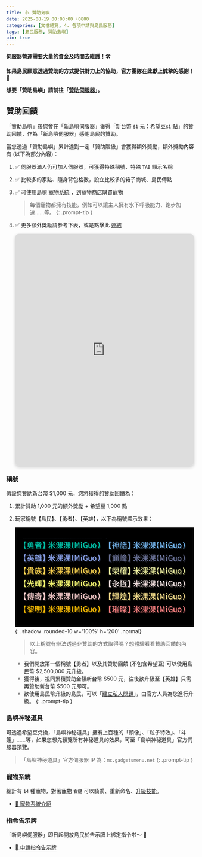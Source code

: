 ```yaml
---
title: 👍 贊助島嶼
date: 2025-08-19 00:00:00 +0800
categories: [文檔總覽, 4. 各項申請與島民服務]
tags: [島民服務, 贊助島嶼]
pin: true
---
```


**伺服器營運需要大量的資金及時間去維護！🛠️**

**如果島民願意透過贊助的方式提供財力上的協助，官方團隊在此獻上誠摯的感謝！🙏**

**想要「贊助島嶼」請前往「[贊助伺服器](discord://discord.com/channels/848202526250893383/967801839288467496)」。**

## 贊助回饋
「贊助島嶼」後您會在「新島嶼伺服器」獲得「新台幣 `$1` 元：希望豆`$1` 點」的贊助回饋，作為「新島嶼伺服器」感謝島民的贊助。

當您透過「贊助島嶼」累計達到一定「贊助階級」會獲得額外獎勵，額外獎勵內容有 (以下為部分內容)：

1. ✅ 伺服器滿人仍可加入伺服器，可獲得特殊稱號、特殊 `TAB` 顯示名稱 
2. ✅ 比較多的家點、隨身背包格數，設立比較多的箱子商城、島民傳點
3. ✅ 可使用島嶼 [寵物系統](/posts/寵物系統介紹/) ，到寵物商店購買寵物

    > 每個寵物都擁有技能，例如可以讓主人擁有水下呼吸能力、跑步加速……等。
      {: .prompt-tip }

4. ✅ 更多額外獎勵請參考下表，或是點擊此 [連結](https://docs.google.com/spreadsheets/d/16fCcf2qCtilGE9vRJfkgqfzI19_kPmH23d9RATXXUxk/edit?usp=sharing)

    <div style="position: relative; width: 100%; height: 620px; overflow: hidden; border-radius: 10px; box-shadow: 0 4px 10px rgba(0, 0, 0, 0.2);">
      <iframe 
        src="https://docs.google.com/spreadsheets/d/e/2PACX-1vTLWCdZdeqzf_QL-tGWB7cW13hDDTcyMaiwinjISTzm6tF6EJKYq101s07DTFzS6GBqD3c4F1G8EXvu/pubhtml?gid=0&amp;single=true&amp;widget=false&amp;headers=false" 
        style="transform: scale(0.8); transform-origin: top left;" 
        width="125%" 
        height="125%" 
        frameborder="0">
      </iframe>
    </div>

### 稱號
假設您贊助新台幣 $1,000 元，您將獲得的贊助回饋為：
1. 累計贊助 1,000 元的額外獎勵 + 希望豆 1,000 點
2. 玩家稱號【島民】、【勇者】、【英雄】，以下為稱號顯示效果：
  
   ![Desktop View](/assets/img/post/贊助島嶼_001.png){: .shadow .rounded-10 w='100%' h='200' .normal}

    > 以上稱號有辦法透過非贊助的方式取得嗎？想體驗看看贊助回饋的內容。
    - 我們開放第一個稱號【勇者】以及其贊助回饋 (不包含希望豆) 可以使用島民幣 $2,500,000 元升級。
    - 獲得後，視同累積贊助金額新台幣 $500 元，往後欲升級至【英雄】只需再贊助新台幣 $500 元即可。
    - 欲使用島民幣升級的島民，可以「[建立私人問題](discord://discord.com/channels/848202526250893383/971376509048729650)」，由官方人員為您進行升級。
      {: .prompt-tip }


### 島嶼神秘道具
可透過希望豆兌換，「島嶼神秘道具」擁有上百種的「頭像」、「粒子特效」、「斗篷」……等，如果您想先預覽所有神秘道具的效果，可至「島嶼神秘道具」官方伺服器預覽。

> 「島嶼神秘道具」官方伺服器 IP 為：`mc.gadgetsmenu.net`
  {: .prompt-tip }

### 寵物系統
總計有 `14` 種寵物，對著寵物 `右鍵` 可以騎乘、重新命名、[升級技能](/posts/寵物系統介紹/#升級寵物技能)。

 - [🐾 寵物系統介紹](/posts/寵物系統介紹/)

### 指令告示牌
「新島嶼伺服器」即日起開放島民於告示牌上綁定指令啦～ 🔔

 - [📜 申請指令告示牌](/posts/申請指令告示牌/)